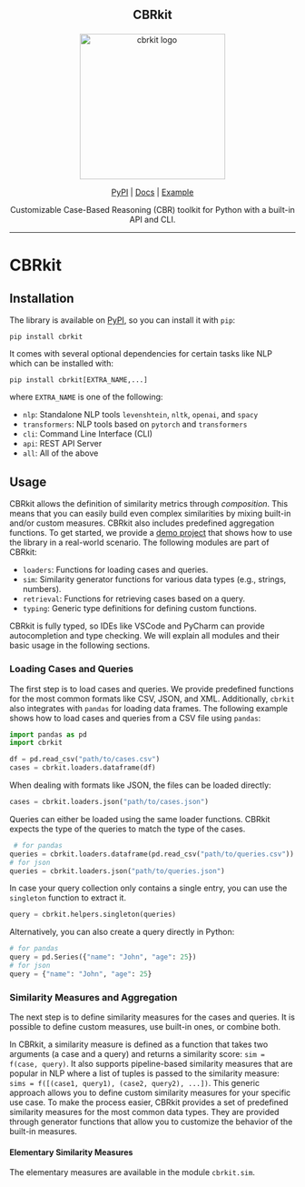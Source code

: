 <!-- markdownlint-disable MD033 MD041 -->
<h2><p align="center">CBRkit</p></h2>
<p align="center">
  <img width="256px" alt="cbrkit logo" src="https://raw.githubusercontent.com/wi2trier/cbrkit/main/assets/logo.png" />
</p>
<p align="center">
  <a href="https://pypi.org/project/cbrkit/">PyPI</a> |
  <a href="https://wi2trier.github.io/cbrkit/">Docs</a> |
  <a href="https://github.com/wi2trier/cbrkit/tree/main/tests/test_retrieve.py">Example</a>
</p>
<p align="center">
  Customizable Case-Based Reasoning (CBR) toolkit for Python with a built-in API and CLI.
</p>

---

# CBRkit

## Installation

The library is available on [PyPI](https://pypi.org/project/cbrkit/), so you can install it with `pip`:

```shell
pip install cbrkit
```

It comes with several optional dependencies for certain tasks like NLP which can be installed with:

```shell
pip install cbrkit[EXTRA_NAME,...]
```

where `EXTRA_NAME` is one of the following:

- `nlp`: Standalone NLP tools `levenshtein`, `nltk`, `openai`, and `spacy`
- `transformers`: NLP tools based on `pytorch` and `transformers`
- `cli`: Command Line Interface (CLI)
- `api`: REST API Server
- `all`: All of the above

## Usage

CBRkit allows the definition of similarity metrics through _composition_.
This means that you can easily build even complex similarities by mixing built-in and/or custom measures.
CBRkit also includes predefined aggregation functions.
To get started, we provide a [demo project](https://github.com/wi2trier/cbrkit-demo) that shows how to use the library in a real-world scenario.
The following modules are part of CBRkit:

- `loaders`: Functions for loading cases and queries.
- `sim`: Similarity generator functions for various data types (e.g., strings, numbers).
- `retrieval`: Functions for retrieving cases based on a query.
- `typing`: Generic type definitions for defining custom functions.

CBRkit is fully typed, so IDEs like VSCode and PyCharm can provide autocompletion and type checking.
We will explain all modules and their basic usage in the following sections.

### Loading Cases and Queries

The first step is to load cases and queries.
We provide predefined functions for the most common formats like CSV, JSON, and XML.
Additionally, `cbrkit` also integrates with `pandas` for loading data frames.
The following example shows how to load cases and queries from a CSV file using `pandas`:

```python
import pandas as pd
import cbrkit

df = pd.read_csv("path/to/cases.csv")
cases = cbrkit.loaders.dataframe(df)
```

When dealing with formats like JSON, the files can be loaded directly:

```python
cases = cbrkit.loaders.json("path/to/cases.json")
```

Queries can either be loaded using the same loader functions.
CBRkit expects the type of the queries to match the type of the cases.

```python
 # for pandas
queries = cbrkit.loaders.dataframe(pd.read_csv("path/to/queries.csv"))
# for json
queries = cbrkit.loaders.json("path/to/queries.json")
```

In case your query collection only contains a single entry, you can use the `singleton` function to extract it.

```python
query = cbrkit.helpers.singleton(queries)
```

Alternatively, you can also create a query directly in Python:

```python
# for pandas
query = pd.Series({"name": "John", "age": 25})
# for json
query = {"name": "John", "age": 25}
```

### Similarity Measures and Aggregation

The next step is to define similarity measures for the cases and queries.
It is possible to define custom measures, use built-in ones, or combine both.

In CBRkit, a similarity measure is defined as a function that takes two arguments (a case and a query) and returns a similarity score: `sim = f(case, query)`.
It also supports pipeline-based similarity measures that are popular in NLP where a list of tuples is passed to the similarity measure: `sims = f([(case1, query1), (case2, query2), ...])`.
This generic approach allows you to define custom similarity measures for your specific use case.
To make the process easier, CBRkit provides a set of predefined similarity measures for the most common data types.
They are provided through generator functions that allow you to customize the behavior of the built-in measures.

#### Elementary Similarity Measures

The elementary measures are available in the module `cbrkit.sim`.
